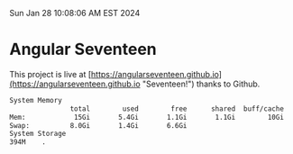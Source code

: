 Sun Jan 28 10:08:06 AM EST 2024

# Angular Seventeen


This project is live at [https://angularseventeen.github.io](https://angularseventeen.github.io "Seventeen!") thanks to Github.

```bash
System Memory
               total        used        free      shared  buff/cache   available
Mem:            15Gi       5.4Gi       1.1Gi       1.1Gi        10Gi       9.9Gi
Swap:          8.0Gi       1.4Gi       6.6Gi
System Storage
394M	.
```
```bash
